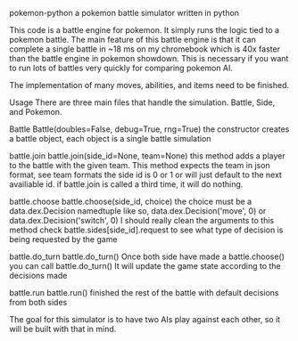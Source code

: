 pokemon-python
a pokemon battle simulator written in python

This code is a battle engine for pokemon. It simply runs the logic tied to a pokemon battle. The main feature of this battle engine is that it can complete a single battle in ~18 ms on my chromebook which is 40x faster than the battle engine in pokemon showdown. This is necessary if you want to run lots of battles very quickly for comparing pokemon AI.

The implementation of many moves, abilities, and items need to be finished.

Usage
There are three main files that handle the simulation. Battle, Side, and Pokemon.

Battle
Battle(doubles=False, debug=True, rng=True)
the constructor creates a battle object, each object is a single battle simulation

battle.join
battle.join(side_id=None, team=None)
this method adds a player to the battle with the given team. This method expects the team in json format, see team formats
the side id is 0 or 1 or will just default to the next availiable id. if battle.join is called a third time, it will do nothing.

battle.choose
battle.choose(side_id, choice)
the choice must be a data.dex.Decision namedtuple like so, data.dex.Decision('move', 0) or data.dex.Decision('switch', 0)
I should really clean the arguments to this method
check battle.sides[side_id].request to see what type of decision is being requested by the game

battle.do_turn
battle.do_turn()
Once both side have made a battle.choose() you can call battle.do_turn()
It will update the game state according to the decisions made

battle.run
battle.run()
finished the rest of the battle with default decisions from both sides

The goal for this simulator is to have two AIs play against each other, so it will be built with that in mind.
